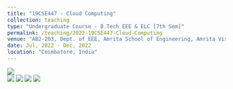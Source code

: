 ```yaml
---
title: "19CSE447 - Cloud Computing"
collection: teaching
type: "Undergraduate Course - B.Tech EEE & ELC [7th Sem]"
permalink: /teaching/2022-19CSE447-Cloud-Computing
venue: "AB2-203, Dept. of EEE, Amrita School of Engineering, Amrita Vishwa Vidyapeetham"
date: Jul, 2022 - Dec, 2022
location: "Coimbatore, India"
---
```


![](https://img.shields.io/badge/Students-60-blue) <br/>
![](https://img.shields.io/badge/Course_Outcome_Attainment-TBD-blue) 
![](https://img.shields.io/badge/Average_Marks-62.93-blue) 
![](https://img.shields.io/badge/TLP_Feedback-88.62-blue) 
![](https://img.shields.io/badge/Course_Feedback-89.74-blue) 

